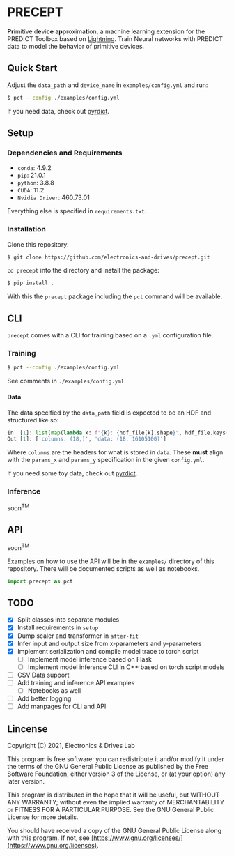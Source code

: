 # PRECEPT

**Pr**imitive d**e**vi**ce** a**p**proxima**t**ion, a machine learning
extension for the PREDICT Toolbox based on
[Lightning](https://www.pytorchlightning.ai/). Train Neural
networks with PREDICT data to model the behavior of primitive devices.

## Quick Start

Adjust the `data_path` and `device_name` in `examples/config.yml` and run:

```bash
$ pct --config ./examples/config.yml
```

If you need data, check out 
[pyrdict](https://githbub.com/augustunderground/pyrdict).

## Setup

### Dependencies and Requirements

- `conda`: 4.9.2
- `pip`: 21.0.1
- `python`: 3.8.8
- `CUDA`: 11.2
- `Nvidia Driver`: 460.73.01

Everything else is specified in `requirements.txt`.

### Installation

Clone this repository:

```bash
$ git clone https://github.com/electronics-and-drives/precept.git
```

`cd precept` into the directory and install the package:

```bash
$ pip install .
```

With this the `precept` package including the `pct` command will be available.

## CLI

`precept` comes with a CLI for training based on a `.yml` configuration file.

### Training

```bash
$ pct --config ./examples/config.yml
```

See comments in `./examples/config.yml`

#### Data

The data specified by the `data_path` field is expected to be an HDF and structured like so:

```python
In  [1]: list(map(lambda k: f"{k}: {hdf_file[k].shape}", hdf_file.keys()))
Out [1]: ['columns: (18,)', 'data: (18, 16105100)']
```

Where `columns` are the headers for what is stored in `data`. These **must**
align with the `params_x` and `params_y` specification in the given
`config.yml`.

If you need some toy data, check out 
[pyrdict](https://githbub.com/augustunderground/pyrdict).

### Inference

soon<sup>TM</sup>

## API

soon<sup>TM</sup>

Examples on how to use the API will be in the `examples/` directory of
this repository. There will be documented scripts as well as notebooks.

```python
import precept as pct
```

## TODO

- [X] Split classes into separate modules
- [X] Install requirements in `setup`
- [X] Dump scaler and transformer in `after-fit`
- [X] Infer input and output size from x-parameters and y-parameters
- [X] Implement serialization and compile model trace to torch script
    - [ ] Implement model inference based on Flask
    - [ ] Implement model inference CLI in C++ based on torch script models
- [ ] CSV Data support
- [ ] Add training and inference API examples
    - [ ] Notebooks as well
- [ ] Add better logging
- [ ] Add manpages for CLI and API

## Lincense

Copyright (C) 2021, Electronics & Drives Lab

This program is free software: you can redistribute it and/or modify
it under the terms of the GNU General Public License as published by
the Free Software Foundation, either version 3 of the License, or
(at your option) any later version.

This program is distributed in the hope that it will be useful,
but WITHOUT ANY WARRANTY; without even the implied warranty of
MERCHANTABILITY or FITNESS FOR A PARTICULAR PURPOSE.  See the
GNU General Public License for more details.

You should have received a copy of the GNU General Public License
along with this program. If not, see 
[https://www.gnu.org/licenses/](https://www.gnu.org/licenses).
